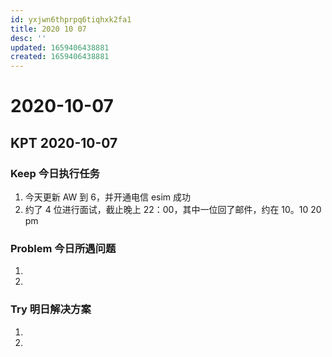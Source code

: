 ```yaml
---
id: yxjwn6thprpq6tiqhxk2fa1
title: 2020 10 07
desc: ''
updated: 1659406438881
created: 1659406438881
---
```

# 2020-10-07

## KPT 2020-10-07

### Keep 今日执行任务
1. 今天更新 AW 到 6，并开通电信 esim 成功
2. 约了 4 位进行面试，截止晚上 22：00，其中一位回了邮件，约在 10。10 20 pm

### Problem 今日所遇问题
1. 
2. 

### Try 明日解决方案
1. 
2. 